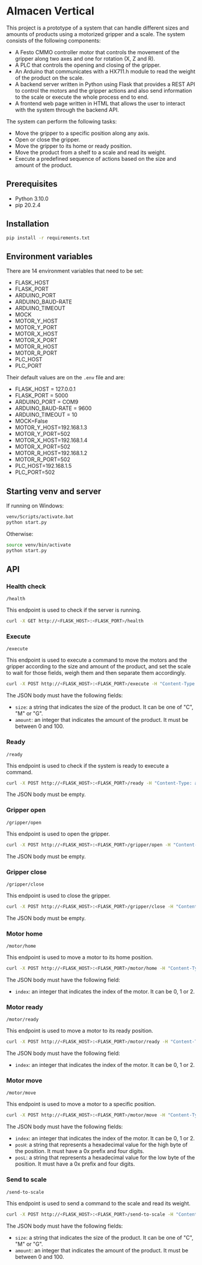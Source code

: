 # Almacen Vertical
This project is a prototype of a system that can handle different sizes and amounts of products using a motorized gripper and a scale. The system consists of the following components:

- A Festo CMMO controller motor that controls the movement of the gripper along two axes and one for rotation (X, Z and R).
- A PLC that controls the opening and closing of the gripper.
- An Arduino that communicates with a HX711.h module to read the weight of the product on the scale.
- A backend server written in Python using Flask that provides a REST API to control the motors and the gripper actions and also send information to the scale or execute the whole process end to end.
- A frontend web page written in HTML that allows the user to interact with the system through the backend API.

The system can perform the following tasks:

- Move the gripper to a specific position along any axis.
- Open or close the gripper.
- Move the gripper to its home or ready position.
- Move the product from a shelf to a scale and read its weight.
- Execute a predefined sequence of actions based on the size and amount of the product.

## Prerequisites
- Python 3.10.0
- pip 20.2.4

## Installation
```bash
pip install -r requirements.txt
```
## Environment variables
There are 14 environment variables that need to be set:
- FLASK_HOST
- FLASK_PORT
- ARDUINO_PORT
- ARDUINO_BAUD-RATE
- ARDUINO_TIMEOUT
- MOCK
- MOTOR_Y_HOST
- MOTOR_Y_PORT
- MOTOR_X_HOST
- MOTOR_X_PORT
- MOTOR_R_HOST
- MOTOR_R_PORT
- PLC_HOST
- PLC_PORT

Their default values are on the `.env` file and are:
- FLASK_HOST = 127.0.0.1
- FLASK_PORT = 5000
- ARDUINO_PORT = COM9
- ARDUINO_BAUD-RATE = 9600
- ARDUINO_TIMEOUT = 10
- MOCK=False
- MOTOR_Y_HOST=192.168.1.3
- MOTOR_Y_PORT=502
- MOTOR_X_HOST=192.168.1.4
- MOTOR_X_PORT=502
- MOTOR_R_HOST=192.168.1.2
- MOTOR_R_PORT=502
- PLC_HOST=192.168.1.5
- PLC_PORT=502

## Starting venv and server

If running on Windows:

```bash
venv/Scripts/activate.bat
python start.py
```

Otherwise:
```bash
source venv/bin/activate
python start.py
```

## API
### Health check 
`/health`

This endpoint is used to check if the server is running.
```bash
curl -X GET http://<FLASK_HOST>:<FLASK_PORT>/health
```

### Execute
`/execute`

This endpoint is used to execute a command to move the motors and the gripper according to the size and amount of the product, and set the scale to wait for those fields, weigh them and then separate them accordingly.

``` bash
curl -X POST http://<FLASK_HOST>:<FLASK_PORT>/execute -H "Content-Type: application/json" -d '{"size": "C", "amount": 10}'
```

The JSON body must have the following fields:

- `size`: a string that indicates the size of the product. It can be one of "C", "M" or "G".
- `amount`: an integer that indicates the amount of the product. It must be between 0 and 100.

### Ready
`/ready`

This endpoint is used to check if the system is ready to execute a command.

``` bash
curl -X POST http://<FLASK_HOST>:<FLASK_PORT>/ready -H "Content-Type: application/json" -d '{}'
```

The JSON body must be empty.

### Gripper open
`/gripper/open`

This endpoint is used to open the gripper.

``` bash
curl -X POST http://<FLASK_HOST>:<FLASK_PORT>/gripper/open -H "Content-Type: application/json" -d '{}'
```

The JSON body must be empty.

### Gripper close
`/gripper/close`

This endpoint is used to close the gripper.

``` bash
curl -X POST http://<FLASK_HOST>:<FLASK_PORT>/gripper/close -H "Content-Type: application/json" -d '{}'
```

The JSON body must be empty.

### Motor home
`/motor/home`

This endpoint is used to move a motor to its home position.

``` bash
curl -X POST http://<FLASK_HOST>:<FLASK_PORT>/motor/home -H "Content-Type: application/json" -d '{"index": 0}'
```

The JSON body must have the following field:

- `index`: an integer that indicates the index of the motor. It can be 0, 1 or 2.

### Motor ready
`/motor/ready`

This endpoint is used to move a motor to its ready position.

``` bash
curl -X POST http://<FLASK_HOST>:<FLASK_PORT>/motor/ready -H "Content-Type: application/json" -d '{"index": 0}'
```

The JSON body must have the following field:

- `index`: an integer that indicates the index of the motor. It can be 0, 1 or 2.

### Motor move
`/motor/move`

This endpoint is used to move a motor to a specific position.

``` bash
curl -X POST http://<FLASK_HOST>:<FLASK_PORT>/motor/move -H "Content-Type: application/json" -d '{"index": 0, "posH": "0x0000", "posL": "0x0000"}'
```

The JSON body must have the following fields:

- `index`: an integer that indicates the index of the motor. It can be 0, 1 or 2.
- `posH`: a string that represents a hexadecimal value for the high byte of the position. It must have a 0x prefix and four digits.
- `posL`: a string that represents a hexadecimal value for the low byte of the position. It must have a 0x prefix and four digits.

### Send to scale
`/send-to-scale`

This endpoint is used to send a command to the scale and read its weight.

``` bash
curl -X POST http://<FLASK_HOST>:<FLASK_PORT>/send-to-scale -H "Content-Type: application/json" -d '{"size": "C", "amount": 10}'
```

The JSON body must have the following fields:

- `size`: a string that indicates the size of the product. It can be one of "C", "M" or "G".
- `amount`: an integer that indicates the amount of the product. It must be between 0 and 100.